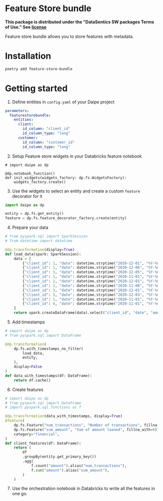 # Feature Store bundle

**This package is distributed under the "DataSentics SW packages Terms of Use." See [license](https://raw.githubusercontent.com/daipe-ai/feature-store-bundle/master/LICENSE)**

Feature store bundle allows you to store features with metadata.

# Installation

```bash
poetry add feature-store-bundle
```

# Getting started

1. Define entities in `config.yaml` of your Daipe project

```yaml
parameters:
  featurestorebundle:
    entities:
      client:
        id_column: "client_id"
        id_column_type: "long"
      customer:
        id_column: "customer_id"
        id_column_type: "long"
```

2. Setup Feature store widgets in your Databricks feature notebook

```
# import daipe as dp

@dp.notebook_function()
def init_widgets(widgets_factory: dp.fs.WidgetsFactory):
    widgets_factory.create()
```

3. Use the widgets to select an entity and create a custom `feature` decorator for it

```python
import daipe as dp

entity = dp.fs.get_entity()
feature = dp.fs.feature_decorator_factory.create(entity)
```

4. Prepare your data

```python
# from pyspark.sql import SparkSession
# from datetime import datetime

@dp.transformation(display=True)
def load_data(spark: SparkSession):
    data = [
        {"client_id": 1, "date": datetime.strptime("2020-12-01", "%Y-%m-%d"), "amount": 121.44},
        {"client_id": 1, "date": datetime.strptime("2020-12-06", "%Y-%m-%d"), "amount": 21.44},
        {"client_id": 3, "date": datetime.strptime("2020-12-05", "%Y-%m-%d"), "amount": 321.44},
        {"client_id": 1, "date": datetime.strptime("2020-11-01", "%Y-%m-%d"), "amount": 121.44},
        {"client_id": 2, "date": datetime.strptime("2020-12-01", "%Y-%m-%d"), "amount": 421.44},
        {"client_id": 2, "date": datetime.strptime("2020-11-08", "%Y-%m-%d"), "amount": 121.44},
        {"client_id": 3, "date": datetime.strptime("2020-12-01", "%Y-%m-%d"), "amount": 221.44},
        {"client_id": 3, "date": datetime.strptime("2020-12-03", "%Y-%m-%d"), "amount": 221.44},
        {"client_id": 1, "date": datetime.strptime("2020-11-01", "%Y-%m-%d"), "amount": 21.44},
        {"client_id": 4, "date": datetime.strptime("2020-11-01", "%Y-%m-%d"), "amount": 21.54},
    ]
    return spark.createDataFrame(data).select("client_id", "date", "amount")
```

5. Add timestamps

```python
# import daipe as dp
# from pyspark.sql import DataFrame

@dp.transformation(
    dp.fs.with_timestamps_no_filter(
        load_data,
        entity,
    ),
    display=False
)
def data_with_timestamps(df: DataFrame):
    return df.cache()
```

6. Create features

```python
# import daipe as dp
# from pyspark.sql import DataFrame
# import pyspark.sql.functions as f

@dp.transformation(data_with_timestamps, display=True)
@feature(
    dp.fs.Feature("num_transactions", "Number of transactions", fillna_with=0),
    dp.fs.Feature("sum_amount", "Sum of amount loaned", fillna_with=0),
    category="financial",
)
def client_features(df: DataFrame):
    return (
        df
        .groupBy(entity.get_primary_key())
        .agg(
            f.count("amount").alias("num_transactions"),
            f.sum("amount").alias("sum_amount"),
        )
    )
```

7. Use the orchestration notebook in Databricks to write all the features in one go.
